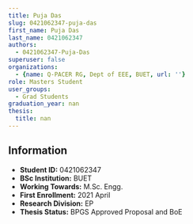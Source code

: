 ```yaml
---
title: Puja Das
slug: 0421062347-puja-das
first_name: Puja Das
last_name: 0421062347
authors:
  - 0421062347-Puja-Das
superuser: false
organizations:
  - {name: Q-PACER RG, Dept of EEE, BUET, url: ''}
role: Masters Student
user_groups:
  - Grad Students
graduation_year: nan
thesis:
  title: nan
---
```


## Information
* **Student ID:** 0421062347
* **BSc Institution:** BUET
* **Working Towards:** M.Sc. Engg.
* **First Enrollment:** 2021 April
* **Research Division:** EP
* **Thesis Status:** BPGS Approved Proposal and BoE
